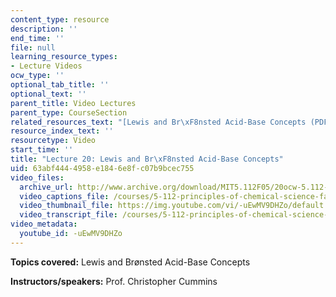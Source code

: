 ```yaml
---
content_type: resource
description: ''
end_time: ''
file: null
learning_resource_types:
- Lecture Videos
ocw_type: ''
optional_tab_title: ''
optional_text: ''
parent_title: Video Lectures
parent_type: CourseSection
related_resources_text: "[Lewis and Br\xF8nsted Acid-Base Concepts (PDF)](/courses/5-112-principles-of-chemical-science-fall-2005/resources/lecture20)"
resource_index_text: ''
resourcetype: Video
start_time: ''
title: "Lecture 20: Lewis and Br\xF8nsted Acid-Base Concepts"
uid: 63abf444-4958-e184-6e8f-c07b9bcec755
video_files:
  archive_url: http://www.archive.org/download/MIT5.112F05/20ocw-5.112-28oct2005-220k.mp4
  video_captions_file: /courses/5-112-principles-of-chemical-science-fall-2005/1e225634c10e57b0a0b0849887f2b0f3_-uEwMV9DHZo.vtt
  video_thumbnail_file: https://img.youtube.com/vi/-uEwMV9DHZo/default.jpg
  video_transcript_file: /courses/5-112-principles-of-chemical-science-fall-2005/45e0893229e7532c0d5c05b32c957733_-uEwMV9DHZo.pdf
video_metadata:
  youtube_id: -uEwMV9DHZo
---
```


**Topics covered:** Lewis and Brønsted Acid-Base Concepts

**Instructors/speakers:** Prof. Christopher Cummins



